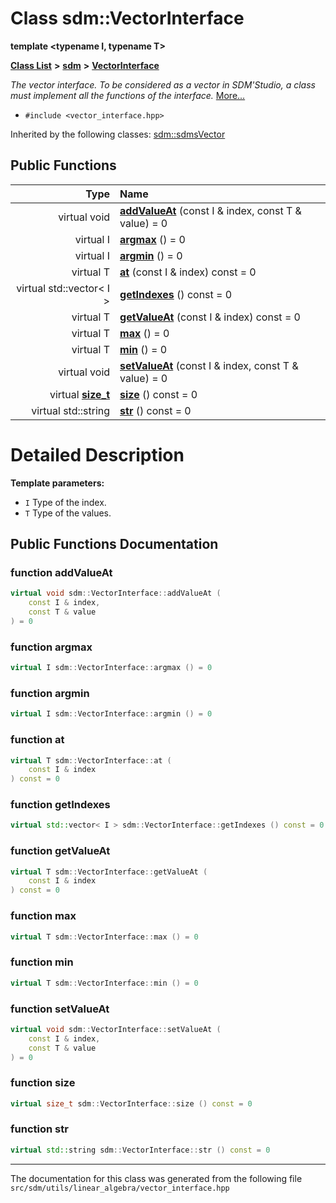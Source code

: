 
# Class sdm::VectorInterface

<link rel="stylesheet" href="https://cdnjs.cloudflare.com/ajax/libs/KaTeX/0.5.1/katex.min.css">
<link rel="stylesheet" href="https://cdn.jsdelivr.net/github-markdown-css/2.2.1/github-markdown.css"/>


**template &lt;typename I, typename T&gt;**


[**Class List**](annotated.md) **>** [**sdm**](namespacesdm.md) **>** [**VectorInterface**](classsdm_1_1VectorInterface.md)



_The vector interface. To be considered as a vector in SDM'Studio, a class must implement all the functions of the interface._ [More...](#detailed-description)

* `#include <vector_interface.hpp>`





Inherited by the following classes: [sdm::sdmsVector](classsdm_1_1sdmsVector.md)










## Public Functions

| Type | Name |
| ---: | :--- |
| virtual void | [**addValueAt**](classsdm_1_1VectorInterface.md#function-addvalueat) (const I & index, const T & value) = 0<br> |
| virtual I | [**argmax**](classsdm_1_1VectorInterface.md#function-argmax) () = 0<br> |
| virtual I | [**argmin**](classsdm_1_1VectorInterface.md#function-argmin) () = 0<br> |
| virtual T | [**at**](classsdm_1_1VectorInterface.md#function-at) (const I & index) const = 0<br> |
| virtual std::vector&lt; I &gt; | [**getIndexes**](classsdm_1_1VectorInterface.md#function-getindexes) () const = 0<br> |
| virtual T | [**getValueAt**](classsdm_1_1VectorInterface.md#function-getvalueat) (const I & index) const = 0<br> |
| virtual T | [**max**](classsdm_1_1VectorInterface.md#function-max) () = 0<br> |
| virtual T | [**min**](classsdm_1_1VectorInterface.md#function-min) () = 0<br> |
| virtual void | [**setValueAt**](classsdm_1_1VectorInterface.md#function-setvalueat) (const I & index, const T & value) = 0<br> |
| virtual [**size\_t**](namespacesdm.md#typedef-size-t) | [**size**](classsdm_1_1VectorInterface.md#function-size) () const = 0<br> |
| virtual std::string | [**str**](classsdm_1_1VectorInterface.md#function-str) () const = 0<br> |








# Detailed Description




**Template parameters:**


* `I` Type of the index. 
* `T` Type of the values. 



    
## Public Functions Documentation


### function addValueAt 


```cpp
virtual void sdm::VectorInterface::addValueAt (
    const I & index,
    const T & value
) = 0
```



### function argmax 


```cpp
virtual I sdm::VectorInterface::argmax () = 0
```



### function argmin 


```cpp
virtual I sdm::VectorInterface::argmin () = 0
```



### function at 


```cpp
virtual T sdm::VectorInterface::at (
    const I & index
) const = 0
```



### function getIndexes 


```cpp
virtual std::vector< I > sdm::VectorInterface::getIndexes () const = 0
```



### function getValueAt 


```cpp
virtual T sdm::VectorInterface::getValueAt (
    const I & index
) const = 0
```



### function max 


```cpp
virtual T sdm::VectorInterface::max () = 0
```



### function min 


```cpp
virtual T sdm::VectorInterface::min () = 0
```



### function setValueAt 


```cpp
virtual void sdm::VectorInterface::setValueAt (
    const I & index,
    const T & value
) = 0
```



### function size 


```cpp
virtual size_t sdm::VectorInterface::size () const = 0
```



### function str 


```cpp
virtual std::string sdm::VectorInterface::str () const = 0
```



------------------------------
The documentation for this class was generated from the following file `src/sdm/utils/linear_algebra/vector_interface.hpp`